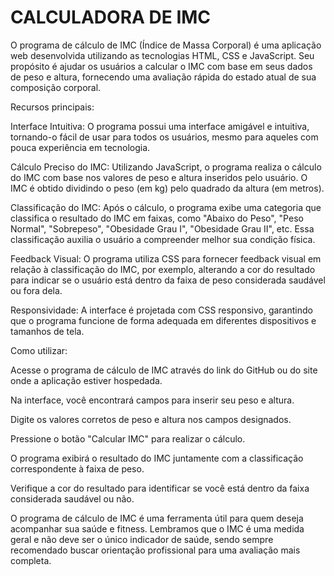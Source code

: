 # CALCULADORA DE IMC
 
O programa de cálculo de IMC (Índice de Massa Corporal) é uma aplicação web desenvolvida utilizando as tecnologias HTML, CSS e JavaScript. Seu propósito é ajudar os usuários a calcular o IMC com base em seus dados de peso e altura, fornecendo uma avaliação rápida do estado atual de sua composição corporal.

Recursos principais:

Interface Intuitiva: O programa possui uma interface amigável e intuitiva, tornando-o fácil de usar para todos os usuários, mesmo para aqueles com pouca experiência em tecnologia.

Cálculo Preciso do IMC: Utilizando JavaScript, o programa realiza o cálculo do IMC com base nos valores de peso e altura inseridos pelo usuário. O IMC é obtido dividindo o peso (em kg) pelo quadrado da altura (em metros).

Classificação do IMC: Após o cálculo, o programa exibe uma categoria que classifica o resultado do IMC em faixas, como "Abaixo do Peso", "Peso Normal", "Sobrepeso", "Obesidade Grau I", "Obesidade Grau II", etc. Essa classificação auxilia o usuário a compreender melhor sua condição física.

Feedback Visual: O programa utiliza CSS para fornecer feedback visual em relação à classificação do IMC, por exemplo, alterando a cor do resultado para indicar se o usuário está dentro da faixa de peso considerada saudável ou fora dela.

Responsividade: A interface é projetada com CSS responsivo, garantindo que o programa funcione de forma adequada em diferentes dispositivos e tamanhos de tela.

Como utilizar:

Acesse o programa de cálculo de IMC através do link do GitHub ou do site onde a aplicação estiver hospedada.

Na interface, você encontrará campos para inserir seu peso e altura.

Digite os valores corretos de peso e altura nos campos designados.

Pressione o botão "Calcular IMC" para realizar o cálculo.

O programa exibirá o resultado do IMC juntamente com a classificação correspondente à faixa de peso.

Verifique a cor do resultado para identificar se você está dentro da faixa considerada saudável ou não.

O programa de cálculo de IMC é uma ferramenta útil para quem deseja acompanhar sua saúde e fitness. Lembramos que o IMC é uma medida geral e não deve ser o único indicador de saúde, sendo sempre recomendado buscar orientação profissional para uma avaliação mais completa.

